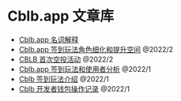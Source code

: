 # Cblb.app 文章库

- [Cblb.app 名词解释](https://github.com/cblb-app/cblb-articles/blob/master/2022/cblb-app-glossary-zh.md)
- [Cblb.app 签到玩法角色细化和提升空间](https://github.com/cblb-app/cblb-articles/blob/master/2022/cblb-checkin-reanalysis-enhencement-zh.md) @2022/2
- [CBLB 首次空投活动](https://github.com/cblb-app/cblb-articles/blob/master/2022/cblb-airdrop-zh.md) @2022/2
- [Cblb.app 签到玩法和使用者分析](https://github.com/cblb-app/cblb-articles/blob/master/2022/cblb-checkin-users-analysis-zh.md) @2022/1
- [Cblb 签到玩法介绍](https://github.com/cblb-app/cblb-articles/blob/master/2022/mannual-cblbcheckin-zh.md) @2022/1
- [Cblb 开发者钱包操作记录](https://github.com/cblb-app/cblb-articles/blob/master/operations/cblb-dev-operation-record-zh.md) @2022/1
